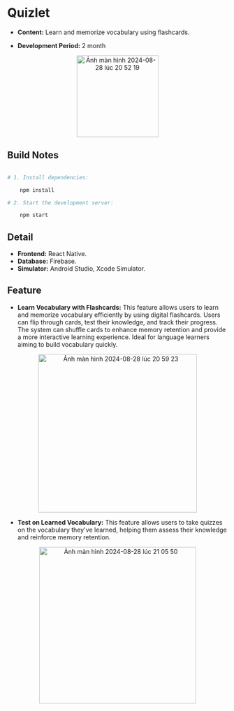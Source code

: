 # Quizlet

+ **Content:** Learn and memorize vocabulary using flashcards.

+ **Development Period:** 2 month


<div align="center">
  <img width="187" alt="Ảnh màn hình 2024-08-28 lúc 20 52 19" src="https://github.com/user-attachments/assets/37d85a42-420d-4cc0-9f42-c25ca89d5ee2">

</div>


## Build Notes

``` bash

# 1. Install dependencies:

    npm install

# 2. Start the development server:

    npm start

```

## Detail
+ **Frontend:** React Native.
+ **Database:** Firebase.
+ **Simulator:** Android Studio, Xcode Simulator.

## Feature

+ **Learn Vocabulary with Flashcards:** This feature allows users to learn and memorize vocabulary efficiently by using digital flashcards. Users can flip through cards, test their knowledge, and track their progress. The system can shuffle cards to enhance memory retention and provide a more interactive learning experience. Ideal for language learners aiming to build vocabulary quickly.

<div align="center">
<img width="363" alt="Ảnh màn hình 2024-08-28 lúc 20 59 23" src="https://github.com/user-attachments/assets/de4b09eb-35f0-4366-b923-64d35f155ca7">

</div>


+ **Test on Learned Vocabulary:** This feature allows users to take quizzes on the vocabulary they've learned, helping them assess their knowledge and reinforce memory retention.

<div align="center">
<img width="359" alt="Ảnh màn hình 2024-08-28 lúc 21 05 50" src="https://github.com/user-attachments/assets/10b1551e-d999-4185-992a-c89241586db5">

</div>




